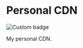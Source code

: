 # Personal CDN
![Custom badge](https://img.shields.io/endpoint?url=https%3A%2F%2Fcdn.brry.cc%2Fshields%2Ftotal)

My personal CDN.

